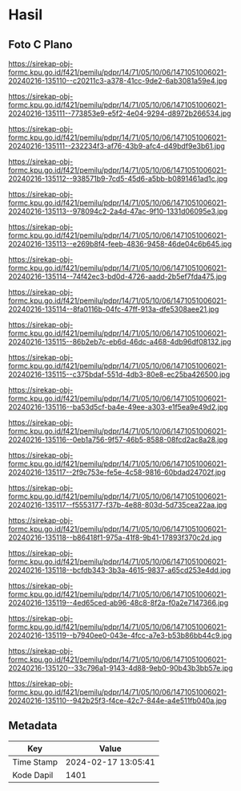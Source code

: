 # Hasil

## Foto C Plano

https://sirekap-obj-formc.kpu.go.id/f421/pemilu/pdpr/14/71/05/10/06/1471051006021-20240216-135110--c20211c3-a378-41cc-9de2-6ab3081a59e4.jpg

https://sirekap-obj-formc.kpu.go.id/f421/pemilu/pdpr/14/71/05/10/06/1471051006021-20240216-135111--773853e9-e5f2-4e04-9294-d8972b266534.jpg

https://sirekap-obj-formc.kpu.go.id/f421/pemilu/pdpr/14/71/05/10/06/1471051006021-20240216-135111--232234f3-af76-43b9-afc4-d49bdf9e3b61.jpg

https://sirekap-obj-formc.kpu.go.id/f421/pemilu/pdpr/14/71/05/10/06/1471051006021-20240216-135112--938571b9-7cd5-45d6-a5bb-b0891461ad1c.jpg

https://sirekap-obj-formc.kpu.go.id/f421/pemilu/pdpr/14/71/05/10/06/1471051006021-20240216-135113--978094c2-2a4d-47ac-9f10-1331d06095e3.jpg

https://sirekap-obj-formc.kpu.go.id/f421/pemilu/pdpr/14/71/05/10/06/1471051006021-20240216-135113--e269b8f4-feeb-4836-9458-46de04c6b645.jpg

https://sirekap-obj-formc.kpu.go.id/f421/pemilu/pdpr/14/71/05/10/06/1471051006021-20240216-135114--74f42ec3-bd0d-4726-aadd-2b5ef7fda475.jpg

https://sirekap-obj-formc.kpu.go.id/f421/pemilu/pdpr/14/71/05/10/06/1471051006021-20240216-135114--8fa0116b-04fc-47ff-913a-dfe5308aee21.jpg

https://sirekap-obj-formc.kpu.go.id/f421/pemilu/pdpr/14/71/05/10/06/1471051006021-20240216-135115--86b2eb7c-eb6d-46dc-a468-4db96df08132.jpg

https://sirekap-obj-formc.kpu.go.id/f421/pemilu/pdpr/14/71/05/10/06/1471051006021-20240216-135115--c375bdaf-551d-4db3-80e8-ec25ba426500.jpg

https://sirekap-obj-formc.kpu.go.id/f421/pemilu/pdpr/14/71/05/10/06/1471051006021-20240216-135116--ba53d5cf-ba4e-49ee-a303-e1f5ea9e49d2.jpg

https://sirekap-obj-formc.kpu.go.id/f421/pemilu/pdpr/14/71/05/10/06/1471051006021-20240216-135116--0eb1a756-9f57-46b5-8588-08fcd2ac8a28.jpg

https://sirekap-obj-formc.kpu.go.id/f421/pemilu/pdpr/14/71/05/10/06/1471051006021-20240216-135117--2f9c753e-fe5e-4c58-9816-60bdad24702f.jpg

https://sirekap-obj-formc.kpu.go.id/f421/pemilu/pdpr/14/71/05/10/06/1471051006021-20240216-135117--f5553177-f37b-4e88-803d-5d735cea22aa.jpg

https://sirekap-obj-formc.kpu.go.id/f421/pemilu/pdpr/14/71/05/10/06/1471051006021-20240216-135118--b86418f1-975a-41f8-9b41-17893f370c2d.jpg

https://sirekap-obj-formc.kpu.go.id/f421/pemilu/pdpr/14/71/05/10/06/1471051006021-20240216-135118--bcfdb343-3b3a-4615-9837-a65cd253e4dd.jpg

https://sirekap-obj-formc.kpu.go.id/f421/pemilu/pdpr/14/71/05/10/06/1471051006021-20240216-135119--4ed65ced-ab96-48c8-8f2a-f0a2e7147366.jpg

https://sirekap-obj-formc.kpu.go.id/f421/pemilu/pdpr/14/71/05/10/06/1471051006021-20240216-135119--b7940ee0-043e-4fcc-a7e3-b53b86bb44c9.jpg

https://sirekap-obj-formc.kpu.go.id/f421/pemilu/pdpr/14/71/05/10/06/1471051006021-20240216-135120--33c796a1-9143-4d88-9eb0-90b43b3bb57e.jpg

https://sirekap-obj-formc.kpu.go.id/f421/pemilu/pdpr/14/71/05/10/06/1471051006021-20240216-135110--942b25f3-f4ce-42c7-844e-a4e511fb040a.jpg


## Metadata

| Key        | Value               |
| ---------- | ------------------- |
| Time Stamp | 2024-02-17 13:05:41 |
| Kode Dapil | 1401                |



